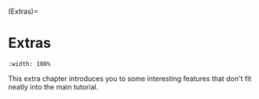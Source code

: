 (Extras)=

# Extras

```{figure} ../../assets/extra/opening.gif
:width: 100%
```

This extra chapter introduces you to some interesting features that don't fit neatly into the main tutorial.